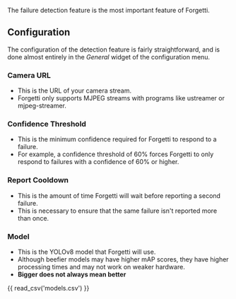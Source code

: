 The failure detection feature is the most important feature of Forgetti.

## Configuration

The configuration of the detection feature is fairly straightforward, and is done almost entirely in the <i>General</i> widget of the configuration menu.

### Camera URL
* This is the URL of your camera stream.
* Forgetti only supports MJPEG streams with programs like ustreamer or mjpeg-streamer. 

### Confidence Threshold
* This is the minimum confidence required for Forgetti to respond to a failure.
* For example, a confidence threshold of 60% forces Forgetti to only respond to failures with a confidence of 60% or higher.

### Report Cooldown
* This is the amount of time Forgetti will wait before reporting a second failure.
* This is necessary to ensure that the same failure isn't reported more than once.

### Model
* This is the YOLOv8 model that Forgetti will use.
* Although beefier models may have higher mAP scores, they have higher processing times and may not work on weaker hardware.
* **Bigger does not always mean better**

{{ read_csv('models.csv') }}
